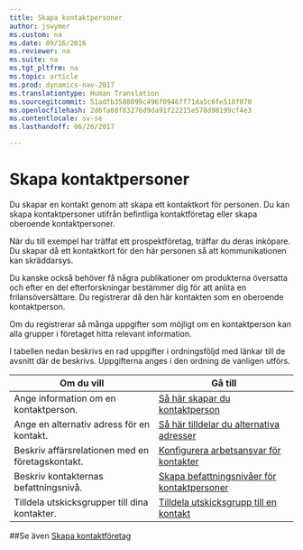 ```yaml
---
title: Skapa kontaktpersoner
author: jswymer
ms.custom: na
ms.date: 09/16/2016
ms.reviewer: na
ms.suite: na
ms.tgt_pltfrm: na
ms.topic: article
ms.prod: dynamics-nav-2017
ms.translationtype: Human Translation
ms.sourcegitcommit: 51adfb3588099c496f0946ff71da5c6fe518f070
ms.openlocfilehash: 2d6fa08f83276d9da91f22215e578d98199cf4e3
ms.contentlocale: sv-se
ms.lasthandoff: 06/26/2017

---
```

# <a name="create-contact-persons"></a>Skapa kontaktpersoner
Du skapar en kontakt genom att skapa ett kontaktkort för personen. Du kan skapa kontaktpersoner utifrån befintliga kontaktföretag eller skapa oberoende kontaktpersoner.

När du till exempel har träffat ett prospektföretag, träffar du deras inköpare. Du skapar då ett kontaktkort för den här personen så att kommunikationen kan skräddarsys.

Du kanske också behöver få några publikationer om produkterna översatta och efter en del efterforskningar bestämmer dig för att anlita en frilansöversättare. Du registrerar då den här kontakten som en oberoende kontaktperson.

Om du registrerar så många uppgifter som möjligt om en kontaktperson kan alla grupper i företaget hitta relevant information.

I tabellen nedan beskrivs en rad uppgifter i ordningsföljd med länkar till de avsnitt där de beskrivs. Uppgifterna anges i den ordning de vanligen utförs.

|Om du vill |Gå till |
|---|----|
|Ange information om en kontaktperson.|[Så här skapar du kontaktperson](marketing-how-create-contact-persons.md)|
|Ange en alternativ adress för en kontakt.|[Så här tilldelar du alternativa adresser](marketing-how-assign-alternative-address.md)|
|Beskriv affärsrelationen med en företagskontakt.|[Konfigurera arbetsansvar för kontakter](marketing-job-responsibilities.md)|
|Beskriv kontakternas befattningsnivå.|[Skapa befattningsnivåer för kontaktpersoner](marketing-organizational-levels.md)|
|Tilldela utskicksgrupper till dina kontakter.|[Tilldela utskicksgrupp till en kontakt](marketing-mailing-groups.md#assign-mailing-groups-to-a-contact)|

##<a name="see-also"></a>Se även
[Skapa kontaktföretag](marketing-create-contact-companies.md)


